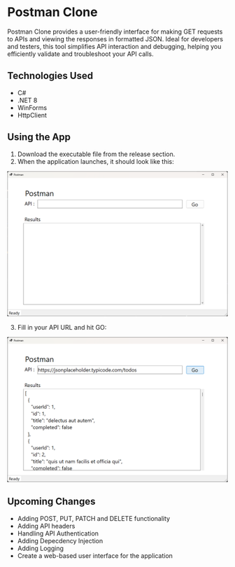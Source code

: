 # Postman Clone

Postman Clone provides a user-friendly interface for making GET requests to APIs and viewing the responses in formatted JSON.
Ideal for developers and testers, this tool simplifies API interaction and debugging, helping you efficiently validate and troubleshoot your API calls.

## Technologies Used
* C#
* .NET 8
* WinForms
* HttpClient

## Using the App
1. Download the executable file from the release section.
2. When the application launches, it should look like this:

![Postman Clone App Ready to Run](Images/Screenshot1.png "Ready to Run")

3. Fill in your API URL and hit GO:

![Postman Clone App Results](Images/Screenshot2.png "Run Results")

## Upcoming Changes
* Adding POST, PUT, PATCH and DELETE functionality
* Adding API headers
* Handling API Authentication
* Adding Depecdency Injection
* Adding Logging
* Create a web-based user interface for the application

